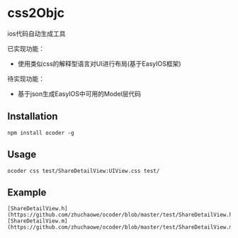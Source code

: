 # css2Objc

ios代码自动生成工具

已实现功能：
* 使用类似css的解释型语言对UI进行布局(基于EasyIOS框架)

待实现功能：
* 基于json生成EasyIOS中可用的Model层代码

## Installation

```
npm install ocoder -g
```

## Usage

```
ocoder css test/ShareDetailView:UIView.css test/
```

## Example

```
[ShareDetailView.h](https://github.com/zhuchaowe/ocoder/blob/master/test/ShareDetailView.h)
[ShareDetailView.m](https://github.com/zhuchaowe/ocoder/blob/master/test/ShareDetailView.m)
```
